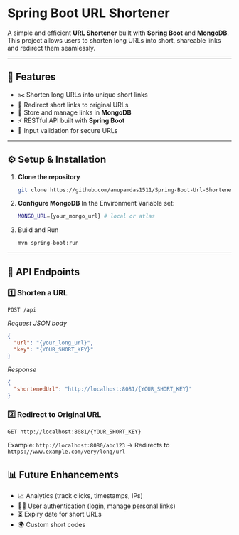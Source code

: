 # Spring Boot URL Shortener

A simple and efficient **URL Shortener** built with **Spring Boot** and **MongoDB**.  
This project allows users to shorten long URLs into short, shareable links and redirect them seamlessly.

---

## 🚀 Features
- ✂️ Shorten long URLs into unique short links
- 🔁 Redirect short links to original URLs
- 📅 Store and manage links in **MongoDB**
- ⚡ RESTful API built with **Spring Boot**
- 🔐 Input validation for secure URLs

---

## ⚙️ Setup & Installation

1. **Clone the repository**
    ```bash
   git clone https://github.com/anupamdas1511/Spring-Boot-Url-Shortener.git
   ```
   
2. **Configure MongoDB**
    In the Environment Variable set:
    ```bash
   MONGO_URL={your_mongo_url} # local or atlas
   ```
   
3. Build and Run
    ```bash
   mvn spring-boot:run
   ```
   
---

## 📌 API Endpoints

### 1️⃣ Shorten a URL

```http request
POST /api
```

*Request JSON body*

```json
{
  "url": "{your_long_url}",
  "key": "{YOUR_SHORT_KEY}"
}
```

*Response*
```json
{
  "shortenedUrl": "http://localhost:8081/{YOUR_SHORT_KEY}"
}
```

### 2️⃣ Redirect to Original URL
```http request
GET http://localhost:8081/{YOUR_SHORT_KEY}
```

Example:
`http://localhost:8080/abc123` → Redirects to `https://www.example.com/very/long/url`

## 📊 Future Enhancements

- 📈 Analytics (track clicks, timestamps, IPs)
- 🧑‍💻 User authentication (login, manage personal links)
- ⏳ Expiry date for short URLs
- 🌍 Custom short codes